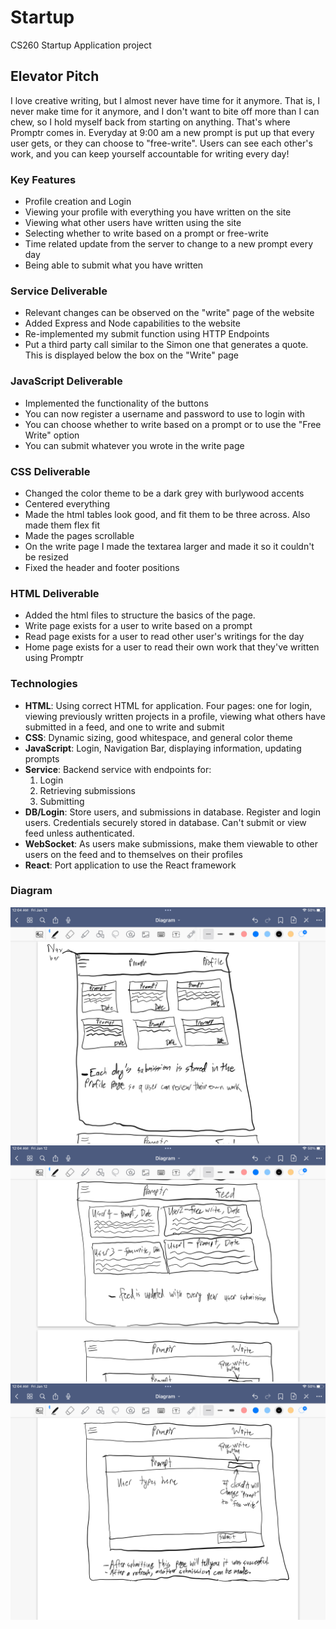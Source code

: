 # Startup
CS260 Startup Application project

## Elevator Pitch
I love creative writing, but I almost never have time for it anymore. That is, I never make time for it anymore, and I don't want to bite off more than I can chew, so I hold myself back from starting on anything. That's where Promptr comes in. Everyday at 9:00 am a new prompt is put up that every user gets, or they can choose to "free-write". Users can see each other's work, and you can keep yourself accountable for writing every day!

### Key Features
- Profile creation and Login
- Viewing your profile with everything you have written on the site
- Viewing what other users have written using the site
- Selecting whether to write based on a prompt or free-write
- Time related update from the server to change to a new prompt every day
- Being able to submit what you have written

### Service Deliverable
- Relevant changes can be observed on the "write" page of the website
- Added Express and Node capabilities to the website
- Re-implemented my submit function using HTTP Endpoints
- Put a third party call similar to the Simon one that generates a quote. This is displayed below the box on the "Write" page

### JavaScript Deliverable
- Implemented the functionality of the buttons
- You can now register a username and password to use to login with
- You can choose whether to write based on a prompt or to use the "Free Write" option
- You can submit whatever you wrote in the write page

### CSS Deliverable
- Changed the color theme to be a dark grey with burlywood accents
- Centered everything
- Made the html tables look good, and fit them to be three across. Also made them flex fit
- Made the pages scrollable
- On the write page I made the textarea larger and made it so it couldn't be resized
- Fixed the header and footer positions

### HTML Deliverable
- Added the html files to structure the basics of the page.
- Write page exists for a user to write based on a prompt
- Read page exists for a user to read other user's writings for the day
- Home page exists for a user to read their own work that they've written using Promptr 

### Technologies
- __HTML__: Using correct HTML for application. Four pages: one for login, viewing previously written projects in a profile, viewing what others have submitted in a feed, and one to write and submit
- __CSS__: Dynamic sizing, good whitespace, and general color theme
- __JavaScript__: Login, Navigation Bar, displaying information, updating prompts
- __Service__: Backend service with endpoints for: 
    1. Login
    2. Retrieving submissions
    3. Submitting
- __DB/Login__: Store users, and submissions in database. Register and login users. Credentials securely stored in database. Can't submit or view feed unless authenticated.
- __WebSocket__: As users make submissions, make them viewable to other users on the feed and to themselves on their profiles
- __React__: Port application to use the React framework

### Diagram
![Diagram Picture 1](./pictures/diagram1.PNG)
![Diagram Picture 2](./pictures/diagram2.PNG)
![Diagram Picture 3](./pictures/diagram3.PNG)